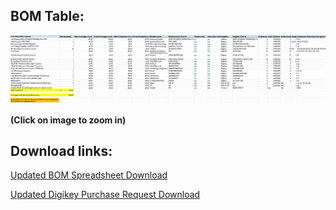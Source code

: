 ## BOM Table:
<img src="https://github.com/Rohan-Fernandez/Rohan-Fernandez.github.io/blob/main/Images/Updated%20BOM.png?raw=true">

**(Click on image to zoom in)**

## Download links:
[Updated BOM Spreadsheet Download](https://github.com/Rohan-Fernandez/Rohan-Fernandez.github.io/raw/refs/heads/main/Images/Rohan%20Fernandez%20BoM.xlsx)

[Updated Digikey Purchase Request Download](https://github.com/Rohan-Fernandez/Rohan-Fernandez.github.io/raw/refs/heads/main/Images/Purchase%20Request%20User%20Interface%20Team%20311.xlsx)

